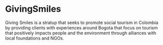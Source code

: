 # GivingSmiles

Giving Smiles is a stratup that seeks to promote social tourism in Colombia by providing clients with experiences around Bogota that focus on tourism that positively impacts people and the environment through alliances with local foundations and NGOs.
